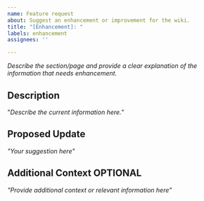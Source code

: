 ```yaml
---
name: Feature request
about: Suggest an enhancement or improvement for the wiki.
title: "[Enhancement]: "
labels: enhancement
assignees: ''

---
```


*Describe the section/page and provide a clear explanation of the information that needs enhancement.*

## Description

"*Describe the current information here.*"

## Proposed Update

*"Your suggestion here"*

## Additional Context **OPTIONAL**

*"Provide additional context or relevant information here"*
